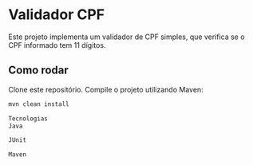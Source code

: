 # Validador CPF

Este projeto implementa um validador de CPF simples, que verifica se o CPF informado tem 11 dígitos.

## Como rodar

Clone este repositório.
Compile o projeto utilizando Maven:
```bash
mvn clean install

Tecnologias
Java

JUnit

Maven